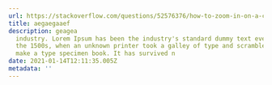 ```yaml
---
url: https://stackoverflow.com/questions/52576376/how-to-zoom-in-on-a-complex-svg-structure
title: aegaegaaef
description: geagea
  industry. Lorem Ipsum has been the industry's standard dummy text ever since
  the 1500s, when an unknown printer took a galley of type and scrambled it to
  make a type specimen book. It has survived n
date: 2021-01-14T12:11:35.005Z
metadata: ''
---
```


